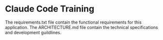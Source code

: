 # Claude Code Training

The requirements.txt file contain the functional requirements for this application.
The ARCHITECTURE.md file contain the technical specifications and development guildlines. 